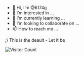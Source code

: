- 👋 Hi, I’m @6174g
- 👀 I’m interested in ...
- 🌱 I’m currently learning ...
- 💞️ I’m looking to collaborate on ...
- 📫 How to reach me ...

;) This is the deault - Let it be


![Visitor Count](https://profile-counter.glitch.me/6174g/count.svg)
